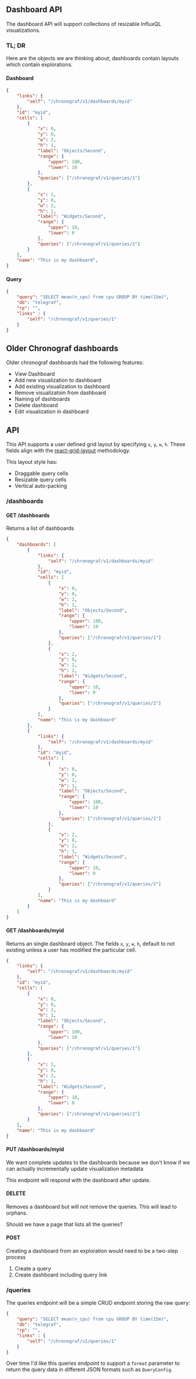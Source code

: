 ## Dashboard API
The dashboard API will support collections of resizable InfluxQL visualizations.

### TL; DR 
Here are the objects we are thinking about; dashboards contain layouts which
contain explorations.

#### Dashboard

```json
{
	"links": {
		"self": "/chronograf/v1/dashboards/myid"
	},
	"id": "myid",
	"cells": [
		{
			"x": 0,
			"y": 0,
			"w": 2,
			"h": 1,
			"label": "Objects/Second",
			"range": {
				"upper": 100,
				"lower": 10
			},
			"queries": ["/chronograf/v1/queries/1"]
		},
		{
			"x": 2,
			"y": 0,
			"w": 2,
			"h": 1,
			"label": "Widgets/Second",
			"range": {
				"upper": 10,
				"lower": 0
			},
			"queries": ["/chronograf/v1/queries/2"]
		}
	],
	"name": "This is my dashboard",
}
```

#### Query

```json
{
	"query": "SELECT mean(n_cpu) from cpu GROUP BY time(15m)",
	"db": "telegraf",
	"rp": "",
	"links" : {
		"self": "/chronograf/v1/queries/1"
	}
}

```
## Older Chronograf dashboards
Older chronograf dashboards had the following features:

* View Dashboard
* Add new visualization to dashboard
* Add existing visualization to dashboard
* Remove visualizatoin from dashboard
* Naming of dashboards
* Delete dashboard
* Edit visualization in dashboard

## API
This API supports a user defined grid layout by specifying `x`, `y`, `w`, `h`.
These fields align with the [react-grid-layout](https://github.com/STRML/react-grid-layout#usage)
methodology.

This layout style has:

* Draggable query cells
* Resizable query cells
* Vertical auto-packing

### /dashboards
#### GET /dashboards

Returns a list of dashboards

```json
{
    "dashboards": [
        {
            "links": {
                "self": "/chronograf/v1/dashboards/myid"
            },
            "id": "myid",
            "cells": [
                {
                    "x": 0,
                    "y": 0,
                    "w": 2,
                    "h": 1,
                    "label": "Objects/Second",
                    "range": {
                        "upper": 100,
                        "lower": 10
                    },
                    "queries": ["/chronograf/v1/queries/1"]
                },
                {
                    "x": 2,
                    "y": 0,
                    "w": 2,
                    "h": 1,
                    "label": "Widgets/Second",
                    "range": {
                        "upper": 10,
                        "lower": 0
                    },
                    "queries": ["/chronograf/v1/queries/2"]
                }
            ],
            "name": "This is my dashboard"
        },
        {
            "links": {
                "self": "/chronograf/v1/dashboards/myid"
            },
            "id": "myid",
            "cells": [
                {
                    "x": 0,
                    "y": 0,
                    "w": 2,
                    "h": 1,
                    "label": "Objects/Second",
                    "range": {
                        "upper": 100,
                        "lower": 10
                    },
                    "queries": ["/chronograf/v1/queries/1"]
                },
                {
                    "x": 2,
                    "y": 0,
                    "w": 2,
                    "h": 1,
                    "label": "Widgets/Second",
                    "range": {
                        "upper": 10,
                        "lower": 0
                    },
                    "queries": ["/chronograf/v1/queries/2"]
                }
            ],
            "name": "This is my dashboard"
        }
    ]
}
```
#### GET /dashboards/myid

Returns an single dashboard object.  The fields `x`, `y`, `w`, `h`, default to 
not existing unless a user has modified the particular cell.

```json
{
    "links": {
        "self": "/chronograf/v1/dashboards/myid"
    },
    "id": "myid",
    "cells": [
        {
            "x": 0,
            "y": 0,
            "w": 2,
            "h": 1,
            "label": "Objects/Second",
            "range": {
                "upper": 100,
                "lower": 10
            },
            "queries": ["/chronograf/v1/queries/1"]
        },
        {
            "x": 2,
            "y": 0,
            "w": 2,
            "h": 1,
            "label": "Widgets/Second",
            "range": {
                "upper": 10,
                "lower": 0
            },
            "queries": ["/chronograf/v1/queries/2"]
        }
    ],
    "name": "This is my dashboard"
}
```

#### PUT /dashboards/myid
We want complete updates to the dashboards because we don't know if we can 
actually incrementally update visualization metadata

This endpoint will respond with the dashboard after update.

#### DELETE 
Removes a dashboard but will not remove the queries.  This will lead to orphans.

Should we have a page that lists all the queries?

#### POST
Creating a dashboard from an exploration would need to be a two-step process

1. Create a query
2. Create dashboard including query link

### /queries
The queries endpoint will be a simple CRUD endpoint storing the raw query:

```json
{
	"query": "SELECT mean(n_cpu) from cpu GROUP BY time(15m)",
	"db": "telegraf",
	"rp": "",
	"links" : {
		"self": "/chronograf/v1/queries/1"
	}
}
```

Over time I'd like this queries endpoint to support a `format` parameter to return 
the query data in different JSON formats such as `QueryConfig`.
